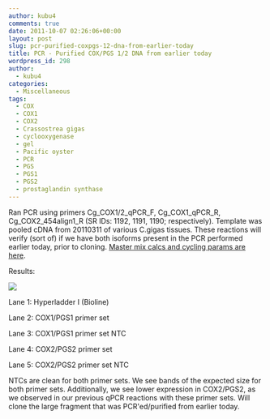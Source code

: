 ```yaml
---
author: kubu4
comments: true
date: 2011-10-07 02:26:06+00:00
layout: post
slug: pcr-purified-coxpgs-12-dna-from-earlier-today
title: PCR - Purified COX/PGS 1/2 DNA from earlier today
wordpress_id: 298
author:
  - kubu4
categories:
  - Miscellaneous
tags:
  - COX
  - COX1
  - COX2
  - Crassostrea gigas
  - cyclooxygenase
  - gel
  - Pacific oyster
  - PCR
  - PGS
  - PGS1
  - PGS2
  - prostaglandin synthase
---
```


Ran PCR using primers Cg_COX1/2_qPCR_F, Cg_COX1_qPCR_R, Cg_COX2_454align1_R (SR IDs: 1192, 1191, 1190; respectively). Template was pooled cDNA from 20110311 of various C.gigas tissues. These reactions will verify (sort of) if we have both isoforms present in the PCR performed earlier today, prior to cloning. [Master mix calcs and cycling params are here](https://eagle.fish.washington.edu/Arabidopsis/20111006-03.jpg).

Results:

[![](https://eagle.fish.washington.edu/Arabidopsis/20111007-01.JPG)](http://eagle.fish.washington.edu/Arabidopsis/20111007-01.JPG)

Lane 1: Hyperladder I (Bioline)

Lane 2: COX1/PGS1 primer set

Lane 3: COX1/PGS1 primer set NTC

Lane 4: COX2/PGS2 primer set

Lane 5: COX2/PGS2 primer set NTC

NTCs are clean for both primer sets. We see bands of the expected size for both primer sets. Additionally, we see lower expression in COX2/PGS2, as we observed in our previous qPCR reactions with these primer sets. Will clone the large fragment that was PCR'ed/purified from earlier today.
